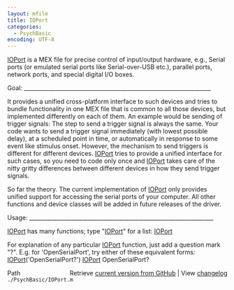 ```yaml
---
layout: mfile
title: IOPort
categories:
  - PsychBasic
encoding: UTF-8
---
```


[IOPort](/docs/IOPort) is a MEX file for precise control of input/output hardware, e.g.,
Serial ports \(or emulated serial ports like Serial-over-USB etc.\),
parallel ports, network ports, and special digital I/O boxes.

Goal: \_\_\_\_\_\_\_\_\_\_\_\_\_\_\_\_\_\_\_\_\_\_\_\_\_\_\_\_\_\_\_\_\_\_\_\_\_\_\_\_\_\_\_\_\_\_\_\_\_\_\_\_\_\_\_\_\_\_\_\_\_\_\_\_\_\_\_

It provides a unified cross-platform interface to such devices and tries
to bundle functionality in one MEX file that is common to all those
devices, but implemented differently on each of them. An example would be
sending of trigger signals: The step to send a trigger signal is always
the same. Your code wants to send a trigger signal immediately \(with
lowest possible delay\), at a scheduled point in time, or automatically in
response to some event like stimulus onset. However, the mechanism to
send triggers is different for different devices. [IOPort](/docs/IOPort) tries to provide
a unified interface for such cases, so you need to code only once and
[IOPort](/docs/IOPort) takes care of the nitty gritty differences between different
devices in how they send trigger signals.

So far the theory. The current implementation of [IOPort](/docs/IOPort) only provides
unified support for accessing the serial ports of your computer. All
other functions and device classes will be added in future releases of
the driver.

Usage: \_\_\_\_\_\_\_\_\_\_\_\_\_\_\_\_\_\_\_\_\_\_\_\_\_\_\_\_\_\_\_\_\_\_\_\_\_\_\_\_\_\_\_\_\_\_\_\_\_\_\_\_\_\_\_\_\_\_\_\_\_\_\_\_\_\_

[IOPort](/docs/IOPort) has many functions; type "[IOPort](/docs/IOPort)" for a list:
    [IOPort](/docs/IOPort)

For explanation of any particular [IOPort](/docs/IOPort) function, just add a question
mark "?". E.g. for 'OpenSerialPort', try either of these equivalent forms:
    [IOPort](/docs/IOPort)\('OpenSerialPort?'\)
    [IOPort](/docs/IOPort) OpenSerialPort?



<div class="code_header" style="text-align:right;">
  <span style="float:left;">Path&nbsp;&nbsp;</span> <span class="counter">Retrieve <a href=
  "https://raw.github.com/Psychtoolbox-3/Psychtoolbox-3/beta/./PsychBasic/IOPort.m">current version from GitHub</a> | View <a href=
  "https://github.com/Psychtoolbox-3/Psychtoolbox-3/commits/beta/./PsychBasic/IOPort.m">changelog</a></span>
</div>
<div class="code">
  <code>./PsychBasic/IOPort.m</code>
</div>
